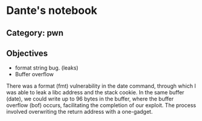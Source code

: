 # Dante's notebook

## Category: pwn

## Objectives


- format string bug. (leaks)
- Buffer overflow

There was a format (fmt) vulnerability in the date command, through which I was able to leak a libc address and the stack cookie. In the same buffer (date),
we could write up to 96 bytes in the buffer, where the buffer overflow (bof) occurs, facilitating the completion of our exploit. 
The process involved overwriting the return address with a one-gadget.
